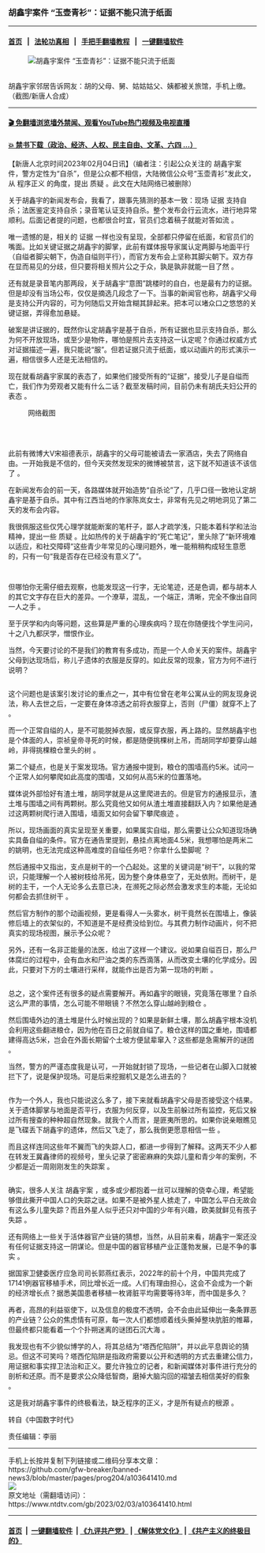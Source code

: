### 胡鑫宇案件 “玉壶青衫”：证据不能只流于纸面
------------------------

#### [首页](https://github.com/gfw-breaker/banned-news3/blob/master/README.md) &nbsp;&nbsp;|&nbsp;&nbsp; [法轮功真相](https://github.com/begood0513/basic/blob/master/README.md)  &nbsp;&nbsp;|&nbsp;&nbsp; [手把手翻墙教程](https://github.com/gfw-breaker/guides/wiki)  &nbsp;&nbsp;|&nbsp;&nbsp; [一键翻墙软件](https://github.com/gfw-breaker/nogfw/blob/master/README.md)  



<div><div class="featured_image">
 <figure>
  <img alt="胡鑫宇案件 “玉壶青衫”：证据不能只流于纸面" src="https://i.ntdtv.com/assets/uploads/2023/02/Unknown-1-800x450.jpeg"/>
 </figure><br/>
 <span class="caption">
  胡鑫宇家邻居告诉网友：胡的父母、舅、姑姑姑父、姨都被关旅馆，手机上缴。（截图/新唐人合成）
 </span>
</div>
</div><hr/>

#### [ 🎬  免翻墙浏览墙外禁闻、观看YouTube热门视频及电视直播](https://github.com/gfw-breaker/HelloWorld)

#### [ 💥  禁书下载（政治、经济、人权、民主自由、文革、六四 ...）](https://github.com/gfw-breaker/books/blob/master/README.md)

<div><div class="post_content" itemprop="articleBody">
 <p>
  【新唐人北京时间2023年02月04日讯】（编者注：引起公众关注的
  <ok href="https://www.ntdtv.com/gb/胡鑫宇案.htm">
   胡鑫宇案
  </ok>
  件，警方定性为“自杀”，但是公众都不相信，大陆微信公众号“玉壶青衫”发此文，从
  <ok href="https://www.ntdtv.com/gb/程序正义.htm">
   程序正义
  </ok>
  的角度，提出
  <ok href="https://www.ntdtv.com/gb/质疑.htm">
   质疑
  </ok>
  。此文在大陆网络已被删除）
 </p>
 <p>
  关于胡鑫宇的新闻发布会，我看了，跟事先猜测的基本一致：现场
  <ok href="https://www.ntdtv.com/gb/证据.htm">
   证据
  </ok>
  支持自杀；法医鉴定支持自杀；录音笔认证支持自杀。整个发布会行云流水，进行地异常顺利。后面记者提的问题，也都很合时宜，官员们念着稿子就能对答如流 。
 </p>
 <p>
  唯一遗憾的是，相关的
  <ok href="https://www.ntdtv.com/gb/证据.htm">
   证据
  </ok>
  一样也没有呈现，全部都只停留在纸面，和官员们的嘴面。比如关键证据之胡鑫宇的脚掌，此前有媒体报导家属认定两脚与地面平行（自缢者脚尖朝下，伪造自缢则平行），而官方发布会上坚称其脚尖朝下。双方存在显而易见的分歧，但只要将相关照片公之于众，孰是孰非就能一目了然 。
 </p>
 <p>
  还有就是录音笔内那两段，关于胡鑫宇“意图”跳楼时的自白，也是最有力的证据。但是却没有当场公布，仅仅是摘选几段念了一下。当事的新闻官也称，胡鑫宇父母是支持公开内容的，可为何随后又开始含糊其辞起来。把本可以堵众口之悠悠的关键证据，弄得愈加悬疑。
 </p>
 <p>
  破案是讲证据的，既然你认定胡鑫宇是基于自杀，所有证据也显示支持自杀，那么为何不开放现场，或至少是物件，哪怕是照片去支持这一认定呢？你通过权威方式对证据描述一遍，我只能说“服”。但若证据只流于纸面，或以动画片的形式演示一遍，相信很多人还是无法相信的。
 </p>
 <p>
  现在就看胡鑫宇家属的表态了，如果他们接受所有的“证据”，接受儿子是自缢而亡，我们作为旁观者又能有什么二话？截至发稿时间，目前仍未有胡氏夫妇公开的表态 。
 </p>
 <figure class="wp-caption aligncenter" id="attachment_103641412" style="width: 600px">
  <img alt="" class="size-medium wp-image-103641412" src="https://i.ntdtv.com/assets/uploads/2023/02/post-692583-63dce28ecb732_-600x441.jpg">
   <br/><figcaption class="wp-caption-text">
    网络截图
   </figcaption><br/>
  </img>
 </figure><br/>
 <p>
  此前有微博大V宋祖德表示，胡鑫宇的父母可能被请去一家酒店，失去了网络自由。一开始我是不信的，但今天突然发现宋的微博被禁言，这下就不知道该不该信了 。
 </p>
 <p>
  在新闻发布会的前一天，各路媒体就开始造势“自杀论”了，几乎口径一致地认定胡鑫宇是基于自杀。其中有江西当地的作家陈岚女士，非常有先见之明地洞见了第二天的发布会内容。
 </p>
 <p>
  我很佩服这些仅凭心理学就能断案的笔杆子，鄙人才疏学浅，只能本着科学和法治精神，提出一些
  <ok href="https://www.ntdtv.com/gb/质疑.htm">
   质疑
  </ok>
  。比如热传的关于胡鑫宇的“死亡笔记”，里头除了“新环境难以适应，和社交障碍”这些青少年常见的心理问题外，唯一能稍稍构成轻生意愿的，只有一句“我是否存在已经没有意义了”。
 </p>
 <p>
  <img alt="" class="aligncenter wp-image-103641416" src="https://i.ntdtv.com/assets/uploads/2023/02/post-692583-63dce290b99d5_-600x394.jpg"/>
 </p>
 <p>
  <img alt="" class="aligncenter size-medium wp-image-103641417" src="https://i.ntdtv.com/assets/uploads/2023/02/post-692583-63dce292a922e_-600x295.jpg"/>
 </p>
 <p>
  但哪怕你无需仔细去观察，也能发现这一行字，无论笔迹，还是色调，都与胡本人的其它文字存在巨大的差异。一个潦草，混乱，一个端正，清晰，完全不像出自同一人之手 。
 </p>
 <p>
  至于厌学和内向等问题，这些算是严重的心理疾病吗？现在你随便找个学生问问，十之八九都厌学，憎恨作业。
 </p>
 <p>
  当然，今天要讨论的不是我们的教育有多成功，而是一个人命关天的案件。胡鑫宇父母到达现场后，称儿子遗体的衣服是反穿的。如此反常的现象，官方为何不进行说明？
 </p>
 <p>
  <img alt="" class="aligncenter size-medium wp-image-103641419" src="https://i.ntdtv.com/assets/uploads/2023/02/post-692583-63dce294f2bcd_-600x667.jpg"/>
 </p>
 <p>
  这个问题也是该案引发讨论的重点之一，其中有位曾在老年公寓从业的网友现身说法，称人去世之后，一定要在身体凉透之前将衣服穿上，否则（尸僵）就穿不上了 。
 </p>
 <p>
  而一个正常自缢的人，是不可能脱掉衣服，或反穿衣服，再上路的。显然胡鑫宇也是个体面的人，崇祯皇帝寻死的时候，都是随便挑棵树上吊，而胡同学却要穿山越岭，非得挑棵粮仓里头的树 。
 </p>
 <p>
  第二个疑点，也是关于案发现场。官方通报中提到，粮仓的围墙高约5米。试问一个正常人如何攀爬如此高度的围墙，又如何从高5米的位置落地。
 </p>
 <p>
  媒体说外部恰好有渣土堆，胡同学就是从这里爬进去的。但是官方的通报显示，渣土堆与围墙之间有两颗树。那么究竟他又如何从渣土堆直接翻跃入内？如果他是通过这两颗树爬行进入围墙，墙面又如何会留下攀爬痕迹 。
 </p>
 <p>
  所以，现场画面的真实呈现至关重要，如果属实自缢，那么需要让公众知道现场确实具备自缢的条件。官方在通告里提到，悬挂点离地面4.5米，我想哪怕是两米二的姚明，也无法完成这种高难度的自缢任务吧？你拿什么垫脚呢 ？
 </p>
 <p>
  然后通报中又指出，支点是树干的一个凸起处。这里的关键词是“树干”，以我的常识，只能理解一个人被树枝给吊死，因为整个身体悬空了，无处依附。而树干，是树的主干，一个人无论多么去意已决，在濒死之际必然会激发求生的本能，无论如何都会去抓住树干 。
 </p>
 <p>
  然后官方制作的那个动画视频，更是看得人一头雾水，树干竟然长在围墙上，像装修后墙上的衣架似的，不知道是不是经费没给到位。与其费力制作动画片，何不把真实的现场视图，展示予公众呢？
 </p>
 <p>
  另外，还有一名非正能量的法医，给出了这样一个建议。说如果自缢百日，那么尸体腐烂的过程中，会有血水和尸油之类的东西滴落，从而改变土壤的化学成分。因此，只要对下方的土壤进行采样，就能作出是否为第一现场的判断 。
 </p>
 <p>
  <img alt="" class="aligncenter size-medium wp-image-103641420" src="https://i.ntdtv.com/assets/uploads/2023/02/post-692583-63dce2973a08b_-600x713.jpg"/>
 </p>
 <p>
  总之，这个案件还有很多的疑点需要解开。再如鑫宇的眼镜，究竟落在哪里？自杀这么严肃的事情，怎么可能不带眼镜？不然怎么穿山越岭到粮仓 。
 </p>
 <p>
  然后围墙外边的渣土堆是什么时候出现的？如果是新鲜土壤，那么胡鑫宇根本没机会利用这些翻进粮仓，因为他在百日之前就自缢了。粮仓这样的国之重地，围墙都建得高达5米，岂会在外面长期留个土坡方便鼠辈窜入？这些都是急需解开的谜团 。
 </p>
 <p>
  当然，警方的严谨态度我是认可，一开始就封锁了现场，一些记者在山脚入口就被拦下了，说是保护现场。可是后来挖掘机又是怎么进去的？
 </p>
 <p>
  <img alt="" class="aligncenter size-medium wp-image-103641421" src="https://i.ntdtv.com/assets/uploads/2023/02/post-692583-63dce2993885a_-1-600x392.jpg"/>
 </p>
 <p>
  作为一个外人，我也只能说这么多了，接下来就看胡鑫宇父母是否接受这个结果。关于遗体脚掌与地面是否平行，衣服为何反穿，以及生前躲过所有监控，死后又躲过所有搜查的种种超自然现象。就我个人而言，是匪夷所思的。如果你说亲眼瞧见是飞碟丢下胡鑫宇的遗体，然后又飞走了，那么我倒更愿意相信一些 。
 </p>
 <p>
  而且这样连同这些年不翼而飞的失踪人口，都进一步得到了解释。这两天不少人都在转发王冀鑫律师的视频号，里头记录了密密麻麻的失踪儿童和青少年的案例，不少都是近一周刚刚发生的失踪案 。
 </p>
 <p>
  <img alt="" class="aligncenter size-medium wp-image-103641413" src="https://i.ntdtv.com/assets/uploads/2023/02/post-692583-63dce29bf07aa_-600x1178.jpg"/>
 </p>
 <p>
  确实，很多人关注
  <ok href="https://www.ntdtv.com/gb/胡鑫宇案.htm">
   胡鑫宇案
  </ok>
  ，或多或少都抱着一丝可以理解的侥幸心理，希望能够借此撕开中国人口的失踪之谜。如果不是被外星人掳走了，中国怎么平白无故会有这么多儿童失踪？而且外星人似乎还只对中国的少年有兴趣，欧美就鲜见有孩子失踪 。
 </p>
 <p>
  还有网络上一些关于活体器官产业链的猜想，当然，从目前来看，胡鑫宇一案还没有任何证据支持这一阴谋论。但是中国的器官移植产业正蓬勃发展，已是不争的事实 。
 </p>
 <p>
  据国家卫健委医疗应急司司长郭燕红表示，2022年的前十个月，中国共完成了17141例器官移植手术，同比增长近一成。人们有理由担心，这会不会成为一个新的经济增长点？据悉美国患者移植一枚肾脏平均需要等待3年，而中国是多久？
 </p>
 <p>
  再者，高昂的利益驱使下，以及信息的极度不透明，会不会由此延伸出一条条罪恶的产业链？公众的焦虑情有可原，每一次人们都想顺着线头撕掉整块肮脏的帷幕，但最终都只能看着一个个扑朔迷离的谜团石沉大海 。
 </p>
 <p>
  我发现也有不少貌似博学的人，将其总结为“塔西佗陷阱”，并以此平息舆论的猜忌。但这不可笑吗？塔西佗陷阱是指政府需要以公开和透明的方式去重建公信力，用证据和事实捍卫法治和正义。要允许独立的记者，和新闻媒体对事件进行充分的剖析和还原。而不是要求公众降低智商，磨掉大脑沟回的褶皱去相信美好的假象 。
 </p>
 <p>
  这是我对胡鑫宇事件的终极看法，缺乏程序的正义，才是所有疑点的根源 。
 </p>
 <p>
  转自《中国数字时代》
 </p>
 <p>
  责任编辑：李丽
 </p>
 <div class="single_ad">
 </div>
</div>
</div>
<hr/>
手机上长按并复制下列链接或二维码分享本文章：<br/>
https://github.com/gfw-breaker/banned-news3/blob/master/pages/prog204/a103641410.md <br/>
<a href='https://github.com/gfw-breaker/banned-news3/blob/master/pages/prog204/a103641410.md'><img src='https://github.com/gfw-breaker/banned-news3/blob/master/pages/prog204/a103641410.md.png'/></a> <br/>
原文地址（需翻墙访问）：https://www.ntdtv.com/gb/2023/02/03/a103641410.html


------------------------
#### [首页](https://github.com/gfw-breaker/banned-news3/blob/master/README.md) &nbsp;|&nbsp; [一键翻墙软件](https://github.com/gfw-breaker/nogfw/blob/master/README.md) &nbsp;| [《九评共产党》](https://github.com/gfw-breaker/9ping.md/blob/master/README.md#九评之一评共产党是什么) | [《解体党文化》](https://github.com/gfw-breaker/jtdwh.md/blob/master/README.md) | [《共产主义的终极目的》](https://github.com/gfw-breaker/gczydzjmd.md/blob/master/README.md)


<img src='http://gfw-breaker.win/banned-news3/pages/prog204/a103641410.md' width='0px' height='0px'/>